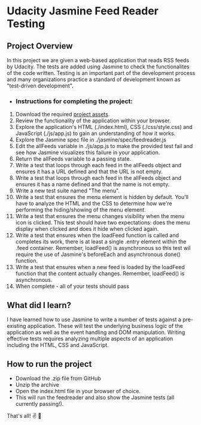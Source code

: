 # Udacity Jasmine Feed Reader Testing

## Project Overview
In this project we are given a web-based application that reads RSS feeds by Udacity. The tests are added using Jasmine to check the functionalites of the code written. Testing is an important part of the development process and many organizations practice a standard of development known as "test-driven development".
- ### Instructions for completing the project: 
1. Download the required [project assets](https://github.com/udacity/frontend-nanodegree-feedreader).
2. Review the functionality of the application within your browser.
3. Explore the application's HTML (./index.html), CSS (./css/style.css) and JavaScript (./js/app.js) to gain an understanding of how it works.
4. Explore the Jasmine spec file in ./jasmine/spec/feedreader.js
5. Edit the allFeeds variable in ./js/app.js to make the provided test fail and see how Jasmine visualizes this failure in your application.
6. Return the allFeeds variable to a passing state.
7. Write a test that loops through each feed in the allFeeds object and ensures it has a URL defined and that the URL is not empty.
8. Write a test that loops through each feed in the allFeeds object and ensures it has a name defined and that the name is not empty.
9. Write a new test suite named "The menu".
10. Write a test that ensures the menu element is hidden by default. You'll have to analyze the HTML and the CSS to determine how we're performing the hiding/showing of the menu element.
11. Write a test that ensures the menu changes visibility when the menu icon is clicked. This test should have two expectations: does the menu display when clicked and does it hide when clicked again.
12. Write a test that ensures when the loadFeed function is called and completes its work, there is at least a single .entry element within the .feed container. Remember, loadFeed() is asynchronous so this test wil require the use of Jasmine's beforeEach and asynchronous done() function.
13. Write a test that ensures when a new feed is loaded by the loadFeed function that the content actually changes. Remember, loadFeed() is asynchronous.
14. When complete - all of your tests should pass


## What did I learn?
I have learned how to use Jasmine to write a number of tests against a pre-existing application. These will test the underlying business logic of the application as well as the event handling and DOM manipulation.
Writing effective tests requires analyzing multiple aspects of an application including the HTML, CSS and JavaScript.

## How to run the project
- Download the .zip file from GitHub
- Unzip the archive
- Open the index.html file in your browser of choice.
- This will run the feedreader and also show the Jasmine tests (all currently passing!).

That's all! :v:
:kiss:
